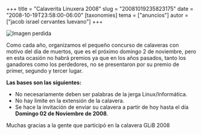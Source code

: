 +++
title = "Calaverita Linuxera 2008"
slug = "20081019235823175"
date = "2008-10-19T23:58:00-06:00"
[taxonomies]
tema = ["anuncios"]
autor = ["jacob israel cervantes luevano"]
+++

![Imagen perdida](/static/images/20081019235823175_1.jpg)

Como cada año, organizamos el pequeño concurso de calaveras con motivo del día
de muertos, que es el próximo domingo 2 de noviembre, pero en esta ocasión no
habrá premios ya que en los años pasados, tanto los ganadores como los
perdedores, no se presentaron por su premio de primer, segundo y tercer lugar.

**Las bases son las siguientes:**

- No necesariamente deben ser palabras de la jerga Linux/Informática.
- No hay limite en la extensión de la calavera.
- Se hace la invitación de enviar su calavera a partir de hoy hasta el día
  **Domingo 02 de Noviembre de 2008**.

Muchas gracias a la gente que participó en la calavera GLiB 2008
